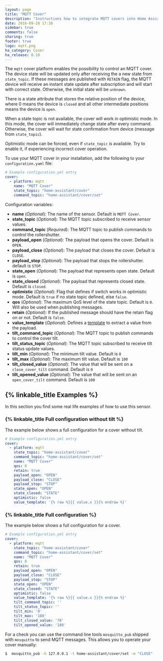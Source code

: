 ```yaml
---
layout: page
title: "MQTT Cover"
description: "Instructions how to integrate MQTT covers into Home Assistant."
date: 2016-09-28 17:30
sidebar: true
comments: false
sharing: true
footer: true
logo: mqtt.png
ha_category: Cover
ha_release: 0.18
---
```


The `mqtt` cover platform enables the possibility to control an MQTT cover. The device state will be updated only after receiving the a new
state from `state_topic`. If these messages are published with `RETAIN` flag, the MQTT device will receive an instant state update after subscription and will start with correct state. Otherwise, the initial state will be `unknown`.

There is a state attribute that stores the relative position of the device, where 0 means the device is `closed` and all other intermediate positions means the device is `open`.

When a state topic is not available, the cover will work in optimistic mode. In this mode, the cover will immediately change state after every command. Otherwise, the cover will wait for state confirmation from device (message from `state_topic`).

Optimistic mode can be forced, even if `state_topic` is available. Try to enable it, if experiencing incorrect cover operation.

To use your MQTT cover in your installation, add the following to your `configuration.yaml` file:

```yaml
# Example configuration.yml entry
cover:
  - platform: mqtt
    name: "MQTT Cover"
    state_topic: "home-assistant/cover"
    command_topic: "home-assistant/cover/set"
```

Configuration variables:

- **name** (*Optional*): The name of the sensor. Default is `MQTT Cover`.
- **state_topic** (*Optional*): The MQTT topic subscribed to receive sensor values.
- **command_topic** (*Required*): The MQTT topic to publish commands to control the rollershutter.
- **payload_open** (*Optional*): The payload that opens the cover. Default is `OPEN`.
- **payload_close** (*Optional*): The payload that closes the cover. Default is `CLOSE`.
- **payload_stop** (*Optional*):  The payload that stops the rollershutter. default is `STOP`.
- **state_open** (*Optional*): The payload that represents open state. Default is `open`.
- **state_closed** (*Optional*): The payload that represents closed state. Default is `closed`.
- **optimistic** (*Optional*): Flag that defines if switch works in optimistic mode. Default is `true` if no state topic defined, else `false`.
- **qos** (*Optional*): The maximum QoS level of the state topic. Default is `0`. Will also be used when publishing messages.
- **retain** (*Optional*): If the published message should have the retain flag on or not. Default is `false`.
- **value_template** (*Optional*): Defines a [template](/topics/templating/) to extract a value from the payload.
- **tilt_command_topic** (*Optional*): The MQTT topic to publish commands to control the cover tilt.
- **tilt_status_topic** (*Optional*): The MQTT topic subscribed to receive tilt status update values.
- **tilt_min** (*Optional*): The minimum tilt value. Default is `0`
- **tilt_max** (*Optional*): The maximum tilt value. Default is `100`
- **tilt_closed_value** (*Optional*): The value that will be sent on a `close_cover_tilt` command. Default is `0`
- **tilt_opened_value** (*Optional*): The value that will be sent on an `open_cover_tilt` command. Default is `100`

## {% linkable_title Examples %}

In this section you find some real life examples of how to use this sensor.

### {% linkable_title Full configuration without tilt %}

The example below shows a full configuration for a cover without tilt.

```yaml
# Example configuration.yml entry
cover:
  - platform: mqtt
    state_topic: "home-assistant/cover"
    command_topic: "home-assistant/cover/set"
    name: "MQTT Cover"
    qos: 0
    retain: true
    payload_open: "OPEN"
    payload_close: "CLOSE"
    payload_stop: "STOP"
    state_open: "OPEN"
    state_closed: "STATE"
    optimistic: false
    value_template: '{% raw %}{{ value.x }}{% endraw %}'
```

### {% linkable_title Full configuration %}

The example below shows a full configuration for a cover.

```yaml
# Example configuration.yml entry
cover:
  - platform: mqtt
    state_topic: "home-assistant/cover"
    command_topic: "home-assistant/cover/set"
    name: "MQTT Cover"
    qos: 0
    retain: true
    payload_open: "OPEN"
    payload_close: "CLOSE"
    payload_stop: "STOP"
    state_open: "OPEN"
    state_closed: "STATE"
    optimistic: false
    value_template: '{% raw %}{{ value.x }}{% endraw %}'
    tilt_command_topic: ''
    tilt_status_topic: ''
    tilt_min: '0'
    tilt_max: '180'
    tilt_closed_value: '70'
    tilt_opened_value: '180'
```

For a check you can use the command line tools `mosquitto_pub` shipped with `mosquitto` to send MQTT messages. This allows you to operate your cover manually:

```bash
$  mosquitto_pub -h 127.0.0.1 -t home-assistant/cover/set -m "CLOSE"
```
